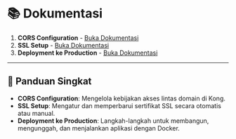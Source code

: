 # 📚 Dokumentasi


1. **CORS Configuration** - [Buka Dokumentasi](./cors.md)
2. **SSL Setup** - [Buka Dokumentasi](./ssl.md)
3. **Deployment ke Production** - [Buka Dokumentasi](./deploy-production.md)
---

## 🚀 Panduan Singkat
- **CORS Configuration**: Mengelola kebijakan akses lintas domain di Kong.
- **SSL Setup**: Mengatur dan memperbarui sertifikat SSL secara otomatis atau manual.
- **Deployment ke Production**: Langkah-langkah untuk membangun, mengunggah, dan menjalankan aplikasi dengan Docker.


